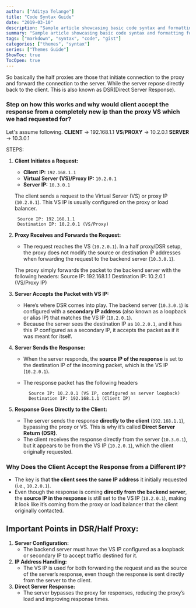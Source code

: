 ```yaml
---
author: ["Aditya Telange"]
title: "Code Syntax Guide"
date: "2019-03-10"
description: "Sample article showcasing basic code syntax and formatting for HTML elements."
summary: "Sample article showcasing basic code syntax and formatting for HTML elements."
tags: ["markdown", "syntax", "code", "gist"]
categories: ["themes", "syntax"]
series: ["Themes Guide"]
ShowToc: true
TocOpen: true
---
```


So basically the half proxies are those that initiate connection to the proxy and forward the connection to the server. While the server repose directly back to the client.
This is also known as DSR(Direct Server Response).

### Step on how this works and why would client accept the response from a completely new ip than the proxy VS which we had requested for?

Let's assume following.
**CLIENT** -> 192.168.1.1
**VS**/**PROXY** -> 10.2.0.1
**SERVER** -> 10.3.0.1

STEPS:
1. **Client Initiates a Request:**

	- **Client IP:** `192.168.1.1`
	- **Virtual Server (VS)/Proxy IP:** `10.2.0.1`
	- **Server IP:** `10.3.0.1`
	
	The client sends a request to the Virtual Server (VS) or proxy IP (`10.2.0.1`). This VS IP is usually configured on the proxy or load balancer.
	
		Source IP: 192.168.1.1
		Destination IP: 10.2.0.1 (VS/Proxy)


2. **Proxy Receives and Forwards the Request:**

	- The request reaches the VS (`10.2.0.1`). In a half proxy/DSR setup, the proxy does not modify the source or destination IP addresses when forwarding the request to the backend server (`10.3.0.1`).
	
	The proxy simply forwards the packet to the backend server with the following headers:
			Source IP: 192.168.1.1
			Destination IP: 10.2.0.1 (VS/Proxy IP)

3. **Server Accepts the Packet with VS IP:**

	- Here’s where DSR comes into play. The backend server (`10.3.0.1`) is configured with a **secondary IP address** (also known as a loopback or alias IP) that matches the VS IP (`10.2.0.1`).
	- Because the server sees the destination IP as `10.2.0.1`, and it has this IP configured as a secondary IP, it accepts the packet as if it was meant for itself.
 
4. **Server Sends the Response:**

	- When the server responds, the **source IP of the response** is set to the destination IP of the incoming packet, which is the VS IP (`10.2.0.1`).
	- The response packet has the following headers
	
			Source IP: 10.2.0.1 (VS IP, configured as server loopback)
			Destination IP: 192.168.1.1 (Client IP)
5. **Response Goes Directly to the Client:**

	- The server sends the response **directly to the client** (`192.168.1.1`), bypassing the proxy or VS. This is why it’s called **Direct Server Return (DSR)**.
	- The client receives the response directly from the server (`10.3.0.1`), but it appears to be from the VS IP (`10.2.0.1`), which the client originally requested.

### Why Does the Client Accept the Response from a Different IP?

- The key is that **the client sees the same IP address** it initially requested (i.e., `10.2.0.1`).
- Even though the response is coming **directly from the backend server**, the **source IP in the response** is still set to the VS IP (`10.2.0.1`), making it look like it’s coming from the proxy or load balancer that the client originally contacted.

##  Important Points in DSR/Half Proxy:
1. **Server Configuration:**
    - The backend server must have the VS IP configured as a loopback or secondary IP to accept traffic destined for it.
2. **IP Address Handling:**
    - The VS IP is used for both forwarding the request and as the source of the server’s response, even though the response is sent directly from the server to the client.
3. **Direct Server Response:**
    - The server bypasses the proxy for responses, reducing the proxy’s load and improving response times.
